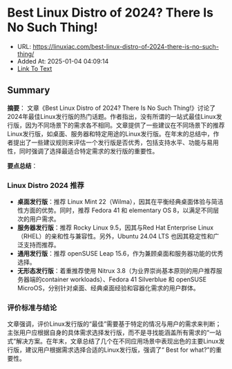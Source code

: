 # Best Linux Distro of 2024? There Is No Such Thing!
- URL: https://linuxiac.com/best-linux-distro-of-2024-there-is-no-such-thing/
- Added At: 2025-01-04 04:09:14
- [Link To Text](2025-01-04-best-linux-distro-of-2024-there-is-no-such-thing!_raw.md)

## Summary
**摘要**：
文章《Best Linux Distro of 2024? There Is No Such Thing!》讨论了2024年最佳Linux发行版的热门话题。作者指出，没有所谓的一站式最佳Linux发行版，因为不同场景下的需求各不相同。文章提供了一些建议在不同场景下的推荐Linux发行版，如桌面、服务器和特定用途的Linux发行版。在年末的总结中，作者提出了一些建议规则来评估一个发行版是否优秀，包括支持水平、功能与易用性，同时强调了选择最适合特定需求的发行版的重要性。

**要点总结**：
### Linux Distro 2024 推荐
- **桌面发行版**：推荐 Linux Mint 22（Wilma），因其在平衡经典桌面体验与简洁性方面的优势。同时，推荐 Fedora 41 和 elementary OS 8，以满足不同层次的用户需求。
- **服务器发行版**：推荐 Rocky Linux 9.5，因其与Red Hat Enterprise Linux（RHEL）的亲和性与兼容性。另外，Ubuntu 24.04 LTS 也因其稳定性和广泛支持而推荐。
- **通用发行版**：推荐 openSUSE Leap 15.6，作为兼顾桌面和服务器功能的优秀选择。
- **无形态发行版**：着重推荐使用 Nitrux 3.8（为业界崇尚基本原则的用户推荐服务器端的container workloads）、Fedora 41 Silverblue 和 openSUSE MicroOS，分别针对桌面、经典桌面经验和容器化需求的用户群体。

### 评价标准与结论
文章强调，评价Linux发行版的“最佳”需要基于特定的情况与用户的需求来判断；主张用户应根据自身的具体需求选择发行版，而不是寻找能涵盖所有需求的“一站式”解决方案。在年末，文章总结了几个在不同应用场景中表现出色的主要Linux发行版，建议用户根据需求选择合适的Linux发行版，强调了“ Best for what?”的重要性。
